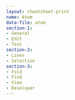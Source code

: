 ```yaml
---
layout: cheatsheet-print
name: Atom
data-file: atom
section-1:
- General
- Edit
- Text
section-2:
- Lines
- Selection
section-3:
- Fold
- Find
- View
- Developer
---
```

